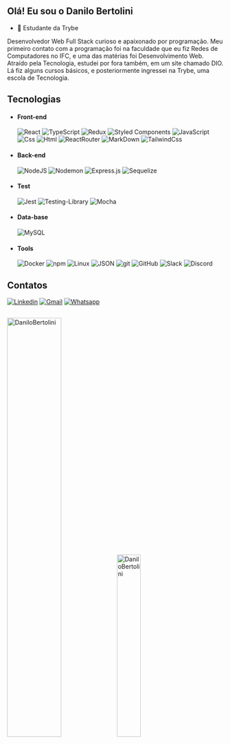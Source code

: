 ## Olá! Eu sou o Danilo Bertolini

- 🌱 Estudante da Trybe

Desenvolvedor Web Full Stack curioso e apaixonado por programação.
Meu primeiro contato com a programação foi na faculdade que eu fiz Redes de Computadores no IFC, e uma das matérias foi Desenvolvimento Web. Atraído pela Tecnologia, estudei por fora também, em um site chamado DIO. Lá fiz alguns cursos básicos, e posteriormente ingressei na Trybe, uma escola de Tecnologia.

## Tecnologias
  - #### Front-end
    ![React](https://img.shields.io/badge/React-20232A?style=for-the-badge&logo=react&logoColor=61DAFB)
    ![TypeScript](https://img.shields.io/badge/TypeScript-007ACC?style=for-the-badge&logo=typescript&logoColor=white)
    ![Redux](https://img.shields.io/badge/redux-%23593d88.svg?style=for-the-badge&logo=redux&logoColor=white)
    ![Styled Components](https://img.shields.io/badge/styled--components-DB7093?style=for-the-badge&logo=styled-components&logoColor=white)
    ![JavaScript](https://img.shields.io/badge/JavaScript-323330?style=for-the-badge&logo=javascript&logoColor=F7DF1E)
    ![Css](https://img.shields.io/badge/CSS3-1572B6?style=for-the-badge&logo=css3&logoColor=white)
    ![Html](https://img.shields.io/badge/HTML5-E34F26?style=for-the-badge&logo=html5&logoColor=white)
    ![ReactRouter](https://img.shields.io/badge/React_Router-CA4245?style=for-the-badge&logo=react-router&logoColor=white)
    ![MarkDown](https://img.shields.io/badge/Markdown-000000?style=for-the-badge&logo=markdown&logoColor=white)
    ![TailwindCss](https://img.shields.io/badge/Tailwind_CSS-38B2AC?style=for-the-badge&logo=tailwind-css&logoColor=white)
  - #### Back-end
    ![NodeJS](https://img.shields.io/badge/node.js-6DA55F?style=for-the-badge&logo=node.js&logoColor=white)
    ![Nodemon](https://img.shields.io/badge/NODEMON-%23323330.svg?style=for-the-badge&logo=nodemon&logoColor=%BBDEAD)
    ![Express.js](https://img.shields.io/badge/express.js-%23404d59.svg?style=for-the-badge&logo=express&logoColor=%2361DAFB)
    ![Sequelize](https://img.shields.io/badge/Sequelize-52B0E7?style=for-the-badge&logo=Sequelize&logoColor=white)
  - #### Test
    ![Jest](https://img.shields.io/badge/-jest-%23C21325?style=for-the-badge&logo=jest&logoColor=white)
    ![Testing-Library](https://img.shields.io/badge/-TestingLibrary-%23E33332?style=for-the-badge&logo=testing-library&logoColor=white)
    ![Mocha](https://img.shields.io/badge/-mocha-%238D6748?style=for-the-badge&logo=mocha&logoColor=white)
  - #### Data-base
    ![MySQL](https://img.shields.io/badge/mysql-%2300f.svg?style=for-the-badge&logo=mysql&logoColor=white)
  - #### Tools
    ![Docker](https://img.shields.io/badge/docker-%230db7ed.svg?style=for-the-badge&logo=docker&logoColor=white)
    ![npm](https://img.shields.io/badge/npm-CB3837?style=for-the-badge&logo=npm&logoColor=white)
    ![Linux](https://img.shields.io/badge/Linux-FCC624?style=for-the-badge&logo=linux&logoColor=black)
    ![JSON](https://img.shields.io/badge/json-5E5C5C?style=for-the-badge&logo=json&logoColor=white)
    ![git](https://img.shields.io/badge/Git-F05032?style=for-the-badge&logo=git&logoColor=white)
    ![GitHub](https://img.shields.io/badge/GitHub-100000?style=for-the-badge&logo=github&logoColor=white)
    ![Slack](https://img.shields.io/badge/Slack-4A154B?style=for-the-badge&logo=slack&logoColor=white)
    ![Discord](https://img.shields.io/badge/Discord-7289DA?style=for-the-badge&logo=discord&logoColor=white)

## Contatos

[![Linkedin](https://img.shields.io/badge/LinkedIn-0077B5?style=for-the-badge&logo=linkedin&logoColor=white)](https://www.linkedin.com/in/danilobertolini) 
[![Gmail](https://img.shields.io/badge/Gmail-D14836?style=for-the-badge&logo=gmail&logoColor=white)](mailto:danilocbertolini@gmail.com)
[![Whatsapp](https://img.shields.io/badge/WhatsApp-25D366?style=for-the-badge&logo=whatsapp&logoColor=white)](https://api.whatsapp.com/send?phone=5547997778961)

##

<p> 
  <img width="50%" src="https://github-readme-stats.vercel.app/api?username=DaniloBertolini&count_private=true&show_icons=true&locale=en&theme=transparent&hide=stars" alt="DaniloBertolini" />
  <img width="33%" src="https://github-readme-stats.vercel.app/api/top-langs?username=DaniloBertolini&show_icons=true&locale=en&layout=compact&theme=transparent" alt="DaniloBertolini" />
</p>
